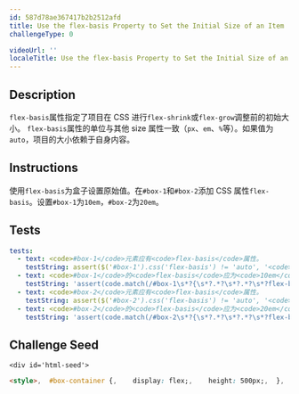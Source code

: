 ```yaml
---
id: 587d78ae367417b2b2512afd
title: Use the flex-basis Property to Set the Initial Size of an Item
challengeType: 0

videoUrl: ''
localeTitle: Use the flex-basis Property to Set the Initial Size of an Item
---
```


## Description
<section id='description'>
<code>flex-basis</code>属性指定了项目在 CSS 进行<code>flex-shrink</code>或<code>flex-grow</code>调整前的初始大小。
<code>flex-basis</code>属性的单位与其他 size 属性一致（<code>px</code>、<code>em</code>、<code>%</code>等）。如果值为<code>auto</code>，项目的大小依赖于自身内容。
</section>

## Instructions
<section id='instructions'>
使用<code>flex-basis</code>为盒子设置原始值。在<code>#box-1</code>和<code>#box-2</code>添加 CSS  属性<code>flex-basis</code>。设置<code>#box-1</code>为<code>10em</code>，<code>#box-2</code>为<code>20em</code>。
</section>

## Tests
<section id='tests'>

```yml
tests:
  - text: <code>#box-1</code>元素应有<code>flex-basis</code>属性。
    testString: assert($('#box-1').css('flex-basis') != 'auto', '<code>#box-1</code>元素应有<code>flex-basis</code>属性。');
  - text: <code>#box-1</code>的<code>flex-basis</code>应为<code>10em</code>。
    testString: 'assert(code.match(/#box-1\s*?{\s*?.*?\s*?.*?\s*?flex-basis:\s*?10em;/g), "<code>#box-1</code>的<code>flex-basis</code>应为<code>10em</code>。");'
  - text: <code>#box-2</code>元素应有<code>flex-basis</code>属性。
    testString: assert($('#box-2').css('flex-basis') != 'auto', '<code>#box-2</code>元素应有<code>flex-basis</code>属性。');
  - text: <code>#box-2</code>的<code>flex-basis</code>应为<code>20em</code>。
    testString: 'assert(code.match(/#box-2\s*?{\s*?.*?\s*?.*?\s*?flex-basis:\s*?20em;/g), "<code>#box-2</code>的<code>flex-basis</code>应为<code>20em</code>。");'

```

</section>

## Challenge Seed
<section id='challengeSeed'>

    <div id='html-seed'>
```html
<style>,  #box-container {,    display: flex;,    height: 500px;,  },  ,  #box-1 {,    background-color: dodgerblue;,    height: 200px;,    ,  },  ,  #box-2 {,    background-color: orangered;,    height: 200px;,    ,  },</style>,  ,<div id="box-container">,  <div id="box-1"></div>,  <div id="box-2"></div>,</div>
```





</div>





</section>

              